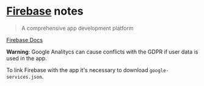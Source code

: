 # [Firebase](https://firebase.google.com/) notes

> A comprehensive app development platform

[Firebase Docs](https://firebase.google.com/docs)

**Warning**: Google Analitycs can cause conflicts with the GDPR if user data is used in the app.

To link Firebase with the app it's necessary to download `google-services.json`.
